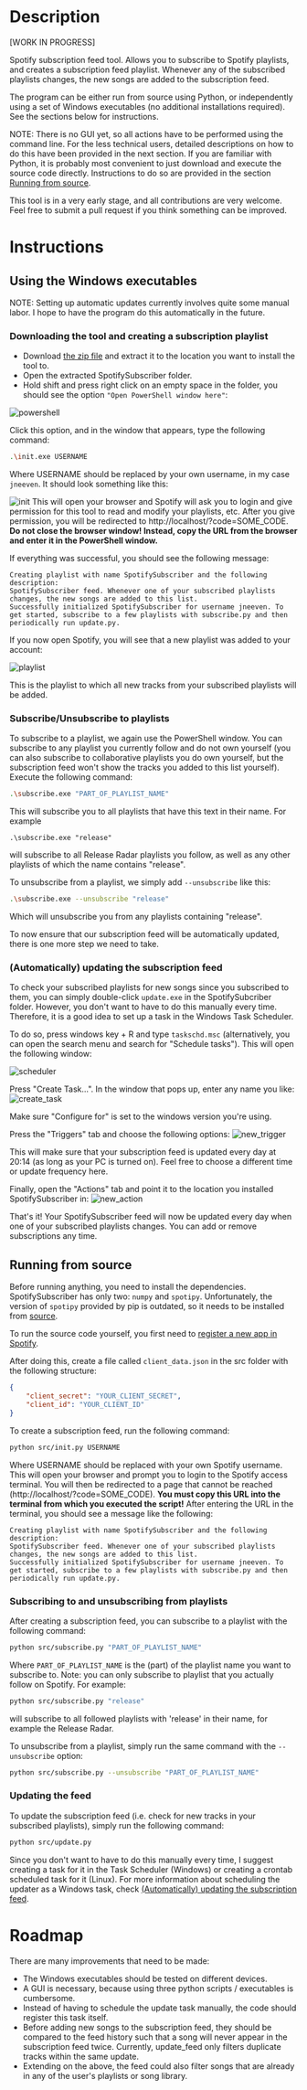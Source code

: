 # Description
[WORK IN PROGRESS]

Spotify subscription feed tool. Allows you to subscribe to Spotify playlists, and creates a subscription feed playlist. Whenever any of the subscribed playlists changes, the new songs are added to the subscription feed.

The program can be either run from source using Python, or independently using a set of Windows executables (no additional installations required). See the sections below for instructions.

NOTE: There is no GUI yet, so all actions have to be performed using the command line. For the less technical users, detailed descriptions on how to do this have been provided in the next section. If you are familiar with Python, it is probably most convenient to just download and execute the source code directly. Instructions to do so are provided in the section [Running from source](#source_code).

This tool is in a very early stage, and all contributions are very welcome. Feel free to submit a pull request if you think something can be improved.

# Instructions
## <a name="windows_executables"></a> Using the Windows executables
NOTE: Setting up automatic updates currently involves quite some manual labor. I hope to have the program do this automatically in the future.

### Downloading the tool and creating a subscription playlist
- Download [the zip file](https://github.com/jneeven/SpotifySubscriber/raw/master/SpotifySubscriber.zip) and extract it to the location you want to install the tool to.
- Open the extracted SpotifySubscriber folder.
- Hold shift and press right click on an empty space in the folder, you should see the option `"Open PowerShell window here"`:

![powershell](docs/images/open_powershell.png)

Click this option, and in the window that appears, type the following command:
```bash
.\init.exe USERNAME
```
Where USERNAME should be replaced by your own username, in my case `jneeven`.
It should look something like this:

![init](docs/images/init.jpg)
This will open your browser and Spotify will ask you to login and give permission for this tool to read and modify your playlists, etc. After you give permission, you will be redirected to http://localhost/?code=SOME_CODE. **Do not close the browser window! Instead, copy the URL from the browser and enter it in the PowerShell window.**

If everything was successful, you should see the following message:
```
Creating playlist with name SpotifySubscriber and the following description:
SpotifySubscriber feed. Whenever one of your subscribed playlists changes, the new songs are added to this list.
Successfully initialized SpotifySubscriber for username jneeven. To get started, subscribe to a few playlists with subscribe.py and then periodically run update.py.
```

If you now open Spotify, you will see that a new playlist was added to your account:

![playlist](docs/images/playlist.jpg)

This is the playlist to which all new tracks from your subscribed playlists will be added.

### Subscribe/Unsubscribe to playlists
To subscribe to a playlist, we again use the PowerShell window. You can subscribe to any playlist you currently follow and do not own yourself (you can also subscribe to collaborative playlists you do own yourself, but the subscription feed won't show the tracks you added to this list yourself).
Execute the following command:
```bash
.\subscribe.exe "PART_OF_PLAYLIST_NAME"
```
This will subscribe you to all playlists that have this text in their name. For example 
```
.\subscribe.exe "release"
``` 
will subscribe to all Release Radar playlists you follow, as well as any other playlists of which the name contains "release".

To unsubscribe from a playlist, we simply add `--unsubscribe` like this:
```bash
.\subscribe.exe --unsubscribe "release"
```
Which will unsubscribe you from any playlists containing "release".

To now ensure that our subscription feed will be automatically updated, there is one more step we need to take.

### <a name="task_scheduler"></a>(Automatically) updating the subscription feed
To check your subscribed playlists for new songs since you subscribed to them, you can simply double-click `update.exe` in the SpotifySubcriber folder. However, you don't want to have to do this manually every time. Therefore, it is a good idea to set up a task in the Windows Task Scheduler.

To do so, press windows key + R and type `taskschd.msc` (alternatively, you can open the search menu and search for "Schedule tasks"). This will open the following window:

![scheduler](docs/images/scheduler.jpg)

Press "Create Task...".
In the window that pops up, enter any name you like:
![create_task](docs/images/create_task.jpg)

Make sure "Configure for" is set to the windows version you're using.

Press the "Triggers" tab and choose the following options:
![new_trigger](docs/images/new_trigger.jpg)

This will make sure that your subscription feed is updated every day at 20:14 (as long as your PC is turned on). Feel free to choose a different time or update frequency here.

Finally, open the "Actions" tab and point it to the location you installed SpotifySubscriber in:
![new_action](docs/images/new_action.jpg)

That's it! Your SpotifySubscriber feed will now be updated every day when one of your subscribed playlists changes. You can add or remove subscriptions any time. 



## <a name="source_code"></a> Running from source
Before running anything, you need to install the dependencies. SpotifySubscriber has only two: `numpy` and `spotipy`. Unfortunately, the version of `spotipy` provided by pip is outdated, so it needs to be installed from [source](https://github.com/plamere/spotipy).

To run the source code yourself, you first need to [register a new app in Spotify](https://developer.spotify.com/dashboard/applications).

After doing this, create a file called `client_data.json` in the src folder with the following structure:
```JSON
{
    "client_secret": "YOUR_CLIENT_SECRET",
    "client_id": "YOUR_CLIENT_ID"
}
```

To create a subscription feed, run the following command:
```bash
python src/init.py USERNAME
```
Where USERNAME should be replaced with your own Spotify username. This will open your browser and prompt you to login to the Spotify access terminal. You will then be redirected to a page that cannot be reached (http://localhost/?code=SOME_CODE). **You must copy this URL into the terminal from which you executed the script!**
After entering the URL in the terminal, you should see a message like the following:
```
Creating playlist with name SpotifySubscriber and the following description:
SpotifySubscriber feed. Whenever one of your subscribed playlists changes, the new songs are added to this list.
Successfully initialized SpotifySubscriber for username jneeven. To get started, subscribe to a few playlists with subscribe.py and then periodically run update.py.
```

### Subscribing to and unsubscribing from playlists
After creating a subscription feed, you can subscribe to a playlist with the following command:
```bash
python src/subscribe.py "PART_OF_PLAYLIST_NAME"
```
Where `PART_OF_PLAYLIST_NAME` is the (part) of the playlist name you want to subscribe to. Note: you can only subscribe to playlist that you actually follow on Spotify. For example: 
```bash
python src/subscribe.py "release"
``` 
will subscribe to all followed playlists with 'release' in their name, for example the Release Radar.


To unsubscribe from a playlist, simply run the same command with the `--unsubscribe` option:
```bash
python src/subscribe.py --unsubscribe "PART_OF_PLAYLIST_NAME"
```

### Updating the feed
To update the subscription feed (i.e. check for new tracks in your subscribed playlists), simply run the following command:
```bash
python src/update.py
```

Since you don't want to have to do this manually every time, I suggest creating a task for it in the Task Scheduler (Windows) or creating a crontab scheduled task for it (Linux). For more information about scheduling the updater as a Windows task, check [(Automatically) updating the subscription feed](#task_scheduler).

# Roadmap
There are many improvements that need to be made:
- The Windows executables should be tested on different devices.
- A GUI is necessary, because using three python scripts / executables is cumbersome.
- Instead of having to schedule the update task manually, the code should register this task itself.
- Before adding new songs to the subscription feed, they should be compared to the feed history such that a song will never appear in the subscription feed twice. Currently, update_feed only filters duplicate tracks within the same update.
- Extending on the above, the feed could also filter songs that are already in any of the user's playlists or song library.